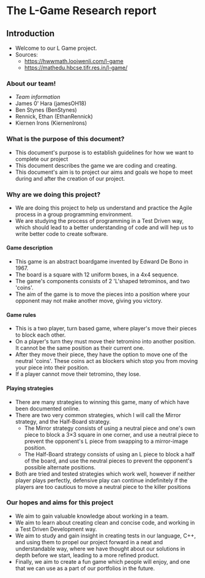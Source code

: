# The L-Game Research report 

## Introduction
- Welcome to our L Game project.
- Sources:
  -  https://hwwmath.looiwenli.com/l-game
  -  https://mathedu.hbcse.tifr.res.in/l-game/
  
### About our team!
- *Team information* 
- James 0' Hara (jamesOH18)
- Ben Stynes (BenStynes)
- Rennick, Ethan (EthanRennick)
- Kiernen Irons (KiernenIrons)

### What is the purpose of this document?
- This document's purpose is to establish guidelines for how we want to complete our project
- This document describes the game we are coding and creating.
- This document's aim is to project our aims and goals we hope to meet during and after the creation of our project.

### Why are we doing this project?
- We are doing this project to help us understand and practice the Agile process in a group programming environment.
- We are studying the process of programming in a Test Driven way, which should lead to a better understanding of code and will hep us to write better code to create software.

#### Game description
- This game is an abstract boardgame invented by Edward De Bono in 1967.
- The board is a square with 12 uniform boxes, in a 4x4 sequence.
- The game's components consists of 2 'L'shaped tetrominos, and two 'coins'.
- The aim of the game is to move the pieces into a position where your opponent may not make another move, giving you victory.

#### Game rules
- This is a two player, turn based game, where player's move their pieces to block each other.
- On a player's turn they must move their tetromino into another position. It cannot be the same position as their current one.
- After they move their piece, they have the option to move one of the neutral 'coins'. These coins act as blockers which stop you from moving your piece into their position. 
- If a player cannot move their tetromino, they lose. 

#### Playing strategies
- There are many strategies to winning this game, many of which have been documented online.
- There are two very common strategies, which I will call the Mirror strategy, and the Half-Board strategy.
  - The Mirror strategy consists of using a neutral piece and one's own piece to block a 3×3 square in one corner, and use a neutral piece to prevent the opponent's L piece from swapping to a mirror-image position.
  - The Half-Board strategy consists of using an L piece to block a half of the board, and use the neutral pieces to prevent the opponent's possible alternate positions.
- Both are tried and tested strategies which work well, however if neither player plays perfectly, defensive play can continue indefinitely if the players are too cautious to move a neutral piece to the killer positions

### Our hopes and aims for this project
- We aim to gain valuable knowledge about working in a team.
- We aim to learn about creating clean and concise code, and working in a Test Driven Development way.
- We aim to study and gain insight in creating tests in our language, C++, and using them to propel our project forward in a neat and understandable way, where we have thought about our solutions in depth before we start, leading to a more refined product.
- Finally, we aim to create a fun game which people will enjoy, and one that we can use as a part of our portfolios in the future.
